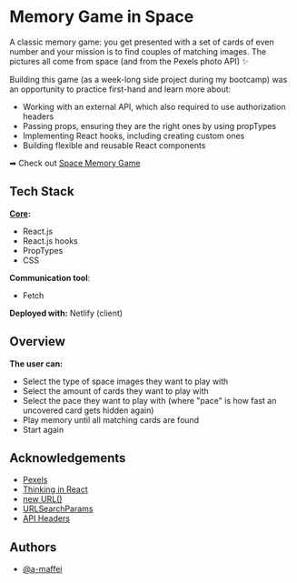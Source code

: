 
# Memory Game in Space

A classic memory game: you get presented with a set of cards of even number and your mission is to find couples of matching images. The pictures all come from space (and from the Pexels photo API) ✨

Building this game (as a week-long side project during my bootcamp) was an opportunity to practice first-hand and learn more about:
- Working with an external API, which also required to use authorization headers 
- Passing props, ensuring they are the right ones by using propTypes
- Implementing React hooks, including creating custom ones  
- Building flexible and reusable React components 

➡ Check out [Space Memory Game](https://space-memory-game.netlify.app/)
## Tech Stack

**[Core](https://github.com/a-maffei/space-memory-game):** 
- React.js
- React.js hooks
- PropTypes
- CSS

**Communication tool**:
- Fetch

**Deployed with:** Netlify (client)

## Overview

**The user can:** 
- Select the type of space images they want to play with
- Select the amount of cards they want to play with
- Select the pace they want to play with (where "pace" is how fast an uncovered card gets hidden again)
- Play memory until all matching cards are found
- Start again 

## Acknowledgements

- [Pexels](https://www.pexels.com/api/documentation/)
- [Thinking in React](https://beta.reactjs.org/learn/thinking-in-react)
- [new URL()](https://developer.mozilla.org/en-US/docs/Web/API/URL/URL)
- [URLSearchParams](https://developer.mozilla.org/en-US/docs/Web/API/URLSearchParams)
- [API Headers](https://apipheny.io/api-headers/)


## Authors

- [@a-maffei](https://www.github.com/a-maffei)
